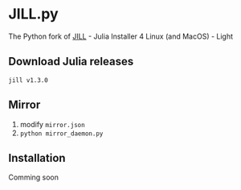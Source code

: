 # JILL.py

The Python fork of [JILL](https://github.com/abelsiqueira/jill) - Julia Installer 4 Linux (and MacOS) - Light

## Download Julia releases

`jill v1.3.0`

## Mirror

1. modify `mirror.json`
2. `python mirror_daemon.py`

## Installation

Comming soon
